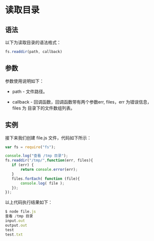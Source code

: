 # 读取目录

## 语法

以下为读取目录的语法格式：

```js
fs.readdir(path, callback)
```

## 参数

参数使用说明如下：

* path - 文件路径。

* callback - 回调函数，回调函数带有两个参数err, files，err 为错误信息，files 为 目录下的文件数组列表。

## 实例

接下来我们创建 file.js 文件，代码如下所示：

```js
var fs = require("fs");

console.log("查看 /tmp 目录");
fs.readdir("/tmp/",function(err, files){
   if (err) {
       return console.error(err);
   }
   files.forEach( function (file){
       console.log( file );
   });
});
```

以上代码执行结果如下：

```js
$ node file.js 
查看 /tmp 目录
input.out
output.out
test
test.txt
```
